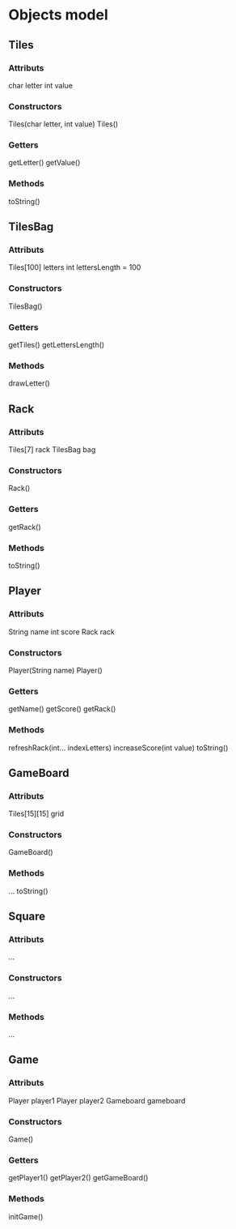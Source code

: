 Objects model
===================================

## Tiles
### Attributs
char letter
int value
### Constructors
Tiles(char letter, int value)
Tiles()
### Getters
getLetter()
getValue()
### Methods
toString()

## TilesBag
### Attributs
Tiles[100] letters
int lettersLength = 100
### Constructors
TilesBag()
### Getters
getTiles()
getLettersLength()
### Methods
drawLetter()

## Rack
### Attributs
Tiles[7] rack
TilesBag bag
### Constructors
Rack()
### Getters
getRack()
### Methods
toString()

## Player
### Attributs
String name
int score
Rack rack
### Constructors
Player(String name)
Player()
### Getters
getName()
getScore()
getRack()
### Methods
refreshRack(int... indexLetters)
increaseScore(int value)
toString()

## GameBoard
### Attributs
Tiles[15][15] grid
### Constructors
GameBoard()
### Methods
...
toString()

## Square
### Attributs
...
### Constructors
...
### Methods
...

## Game
### Attributs
Player player1
Player player2
Gameboard gameboard
### Constructors
Game()
### Getters
getPlayer1()
getPlayer2()
getGameBoard()
### Methods
initGame()